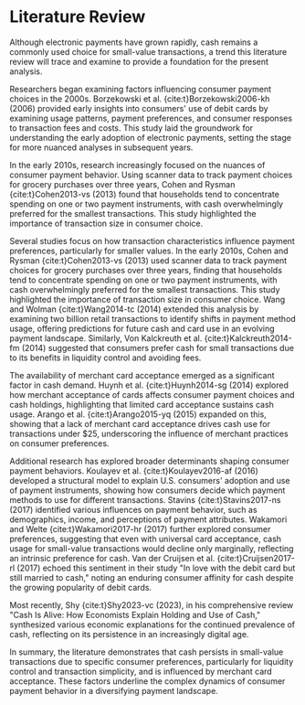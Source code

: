 # Literature Review 

Although electronic payments have grown rapidly, cash remains a commonly used choice for small-value transactions, a trend this literature review will trace and examine to provide a foundation for the present analysis.

Researchers began examining factors influencing consumer payment choices in the 2000s. Borzekowski et al. {cite:t}Borzekowski2006-kh (2006) provided early insights into consumers' use of debit cards by examining usage patterns, payment preferences, and consumer responses to transaction fees and costs. This study laid the groundwork for understanding the early adoption of electronic payments, setting the stage for more nuanced analyses in subsequent years.

In the early 2010s, research increasingly focused on the nuances of consumer payment behavior. Using scanner data to track payment choices for grocery purchases over three years, Cohen and Rysman {cite:t}Cohen2013-vs (2013) found that households tend to concentrate spending on one or two payment instruments, with cash overwhelmingly preferred for the smallest transactions. This study highlighted the importance of transaction size in consumer choice.

Several studies focus on how transaction characteristics influence payment preferences, particularly for smaller values. In the early 2010s, Cohen and Rysman {cite:t}Cohen2013-vs (2013) used scanner data to track payment choices for grocery purchases over three years, finding that households tend to concentrate spending on one or two payment instruments, with cash overwhelmingly preferred for the smallest transactions. This study highlighted the importance of transaction size in consumer choice.
Wang and Wolman {cite:t}Wang2014-tc (2014) extended this analysis by examining two billion retail transactions to identify shifts in payment method usage, offering predictions for future cash and card use in an evolving payment landscape. Similarly, Von Kalckreuth et al. {cite:t}Kalckreuth2014-fm (2014) suggested that consumers prefer cash for small transactions due to its benefits in liquidity control and avoiding fees.

The availability of merchant card acceptance emerged as a significant factor in cash demand. Huynh et al. {cite:t}Huynh2014-sg (2014) explored how merchant acceptance of cards affects consumer payment choices and cash holdings, highlighting that limited card acceptance sustains cash usage. Arango et al. {cite:t}Arango2015-yq (2015) expanded on this, showing that a lack of merchant card acceptance drives cash use for transactions under $25, underscoring the influence of merchant practices on consumer preferences.

Additional research has explored broader determinants shaping consumer payment behaviors. Koulayev et al. {cite:t}Koulayev2016-af (2016) developed a structural model to explain U.S. consumers' adoption and use of payment instruments, showing how consumers decide which payment methods to use for different transactions.
Stavins {cite:t}Stavins2017-ns (2017) identified various influences on payment behavior, such as demographics, income, and perceptions of payment attributes. Wakamori and Welte {cite:t}Wakamori2017-hr (2017) further explored consumer preferences, suggesting that even with universal card acceptance, cash usage for small-value transactions would decline only marginally, reflecting an intrinsic preference for cash. Van der Cruijsen et al. {cite:t}Cruijsen2017-rl (2017) echoed this sentiment in their study "In love with the debit card but still married to cash," noting an enduring consumer affinity for cash despite the growing popularity of debit cards.

Most recently, Shy {cite:t}Shy2023-vc (2023), in his comprehensive review "Cash Is Alive: How Economists Explain Holding and Use of Cash," synthesized various economic explanations for the continued prevalence of cash, reflecting on its persistence in an increasingly digital age.

In summary, the literature demonstrates that cash persists in small-value transactions due to specific consumer preferences, particularly for liquidity control and transaction simplicity, and is influenced by merchant card acceptance. These factors underline the complex dynamics of consumer payment behavior in a diversifying payment landscape.
